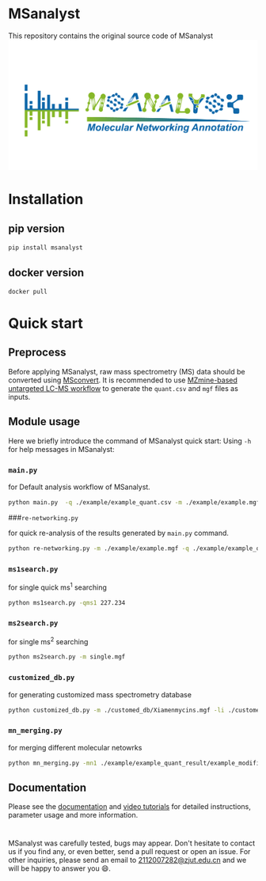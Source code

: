 # MSanalyst
This repository contains the original source code of MSanalyst
![MSanalystlogo](MSanalyst_logo.jpg)

# Installation
## pip version
```bash
pip install msanalyst
```
## docker version
```bash
docker pull
```


# Quick start
## Preprocess
Before applying MSanalyst, raw mass spectrometry (MS) data should be converted using [MSconvert](https://mzmine.github.io/mzmine_documentation/data_conversion.html). 
It is recommended to use [MZmine-based untargeted LC-MS workflow](https://mzmine.github.io/mzmine_documentation/workflows/lcmsworkflow/lcms-workflow.html) 
to generate the `quant.csv` and `mgf` files as inputs. 

## Module usage
Here we briefly introduce the command of MSanalyst quick start:
Using `-h` for help messages in MSanalyst: 

### `main.py` 
for Default analysis workflow of MSanalyst.

```bash
python main.py  -q ./example/example_quant.csv -m ./example/example.mgf -o ./example/
```

###`re-networking.py` 

for quick re-analysis of the results generated by `main.py` command.

```bash
python re-networking.py -m ./example/example.mgf -q ./example/example_quant.csv -scm neutral_loss -scs 0.5 -scp 4
```

### `ms1search.py`
for single quick ms<sup>1</sup> searching

```bash
python ms1search.py -qms1 227.234
```

### `ms2search.py` 
for single ms<sup>2</sup> searching

```bash
python ms2search.py -m single.mgf
```

### `customized_db.py` 
for generating customized mass spectrometry database

```bash
python customized_db.py -m ./customed_db/Xiamenmycins.mgf -li ./customed_db/Xiamenmycins.xlsx 
```

### `mn_merging.py`
for merging different molecular netowrks

```bash
python mn_merging.py -mn1 ./example/example_quant_result/example_modified_cosine_0.7_5.graphml -mn2 ./example/example_quant_result/example_modified_cosine_0.1_1.graphml -o ./example/
```

## Documentation
Please see the [documentation](https://msanalyst.net/a/about) 
and [video tutorials](https://msanalyst.net/a/about) for detailed instructions, parameter usage and more information.


# 
MSanalyst was carefully tested, bugs may appear. 
Don't hesitate to contact us if you find any, or even better, send a pull request or open an issue. 
For other inquiries, please send an email to 2112007282@zjut.edu.cn and we will be happy to answer you 😄.

